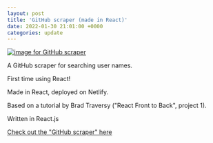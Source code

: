 ```yaml
---
layout: post
title: 'GitHub scraper (made in React)'
date: 2022-01-30 21:01:00 +0000
categories: update
---
```


<a href="https://endbloke-react-1.netlify.app/" target="_blank">
<img src="{{site.baseurl}}/assets/img/github-logo.png" alt="image for GitHub scraper">
</a>

A GitHub scraper for searching user names.

First time using React!

Made in React, deployed on Netlify.

Based on a tutorial by Brad Traversy ("React Front to Back", project 1).

Written in React.js

<a href="https://endbloke-react-1.netlify.app/" target="_blank">
Check out the "GitHub scraper" here
</a>
